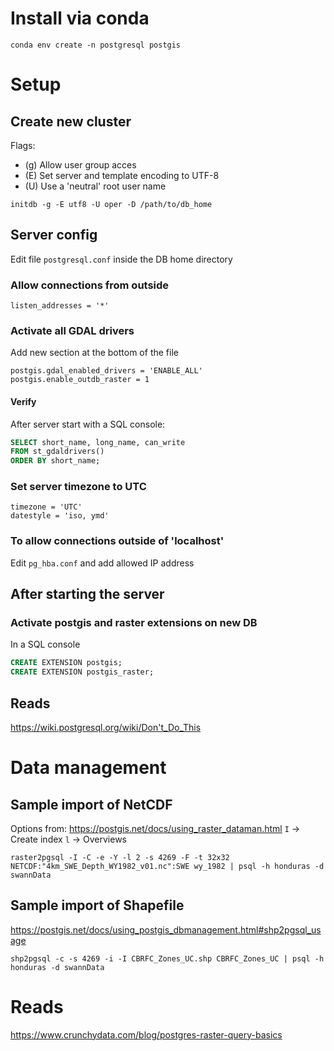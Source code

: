 # Install via conda
```
conda env create -n postgresql postgis
```

# Setup
## Create new cluster
Flags:
* (g) Allow user group acces
* (E) Set server and template encoding to UTF-8
* (U) Use a 'neutral' root user name
```shell
initdb -g -E utf8 -U oper -D /path/to/db_home
```

## Server config
Edit file `postgresql.conf` inside the DB home directory

### Allow connections from outside
```
listen_addresses = '*'
```

### Activate all GDAL drivers
Add new section at the bottom of the file
```
postgis.gdal_enabled_drivers = 'ENABLE_ALL'
postgis.enable_outdb_raster = 1
```

#### Verify
After server start with a SQL console:
```sql
SELECT short_name, long_name, can_write
FROM st_gdaldrivers()
ORDER BY short_name;
```

### Set server timezone to UTC
```
timezone = 'UTC'
datestyle = 'iso, ymd'
```

### To allow connections outside of 'localhost'
Edit `pg_hba.conf` and add allowed IP address

## After starting the server
### Activate postgis and raster extensions on new DB
In a SQL console
```sql
CREATE EXTENSION postgis;
CREATE EXTENSION postgis_raster;
```

## Reads
https://wiki.postgresql.org/wiki/Don't_Do_This

# Data management
## Sample import of NetCDF
Options from:
https://postgis.net/docs/using_raster_dataman.html
`I` -> Create index
`l` -> Overviews

```shell
raster2pgsql -I -C -e -Y -l 2 -s 4269 -F -t 32x32 NETCDF:"4km_SWE_Depth_WY1982_v01.nc":SWE wy_1982 | psql -h honduras -d swannData
```

## Sample import of Shapefile
https://postgis.net/docs/using_postgis_dbmanagement.html#shp2pgsql_usage
```shell
shp2pgsql -c -s 4269 -i -I CBRFC_Zones_UC.shp CBRFC_Zones_UC | psql -h honduras -d swannData
```

# Reads
https://www.crunchydata.com/blog/postgres-raster-query-basics